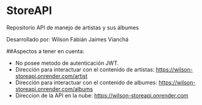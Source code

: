 # StoreAPI
Repositorio API de manejo de artistas y sus álbumes

Desarrollado por: Wilson Fabián Jaimes Vianchá

##Aspectos a tener en cuenta:
- No posee metodo de autenticación JWT.
- Dirección para interactuar con el contenido de artistas: https://wilson-storeapi.onrender.com/artist
- Dirección para interactuar con el contenido de albumes: https://wilson-storeapi.onrender.com/albums
- Direccion de la API en la nube: https://wilson-storeapi.onrender.com

